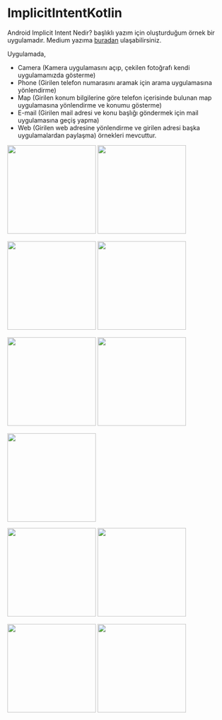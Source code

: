 # ImplicitIntentKotlin

Android Implicit Intent Nedir? başlıklı yazım için oluşturduğum örnek bir uygulamadır.
Medium yazıma [buradan](https://cetinkayaelif.medium.com/android-implicit-intent-nedir-e8b8a1c30d65) ulaşabilirsiniz.

Uygulamada,
- Camera (Kamera uygulamasını açıp, çekilen fotoğrafı kendi uygulamamızda gösterme)
- Phone (Girilen telefon numarasını aramak için arama uygulamasına yönlendirme)
- Map (Girilen konum bilgilerine göre telefon içerisinde bulunan map uygulamasına yönlendirme ve konumu gösterme)
- E-mail (Girilen mail adresi ve konu başlığı göndermek için mail uygulamasına geçiş yapma)
- Web (Girilen web adresine yönlendirme ve girilen adresi başka uygulamalardan paylaşma)
örnekleri mevcuttur.

<img src = "https://user-images.githubusercontent.com/57728209/153859534-62345537-b479-4ec2-9836-149fba874939.png" width = "200" /> <img src = "https://user-images.githubusercontent.com/57728209/153859610-e563f09e-5f17-4d65-a090-3ec4280b607a.png" width = "200" />

<img src = "https://user-images.githubusercontent.com/57728209/153861249-912ec8b4-f766-4cfc-9b19-ef5401296cf6.png" width = "200" /> <img src = "https://user-images.githubusercontent.com/57728209/153861334-db058304-f6c7-49ba-86b2-0bc708b9ceeb.png" width = "200" />

<img src = "https://user-images.githubusercontent.com/57728209/153861475-d177348e-3848-43a6-a800-600e37d4e735.png" width = "200" /> <img src = "https://user-images.githubusercontent.com/57728209/153861515-e19c0e3d-8396-4d44-92e9-0c58806aabc5.png" width = "200" />

<img src = "https://user-images.githubusercontent.com/57728209/153861641-b2c65be3-90e8-488e-9721-d205a8a68a36.png" width = "200" />

<img src = "https://user-images.githubusercontent.com/57728209/154058841-63860700-4bbb-43e9-9e12-9bedf2e47c1c.png" width = "200" /> <img src = "https://user-images.githubusercontent.com/57728209/153861774-dc89914f-4ddd-4196-aadc-05b8c3490926.png" width = "200" />

<img src = "https://user-images.githubusercontent.com/57728209/153861825-9a095256-bdd4-4bdb-b40b-73ad71d00fb5.png" width = "200" /> <img src = "https://user-images.githubusercontent.com/57728209/153861864-e51754c0-740c-445b-b1f8-9942d05d2740.png" width = "200" />  

